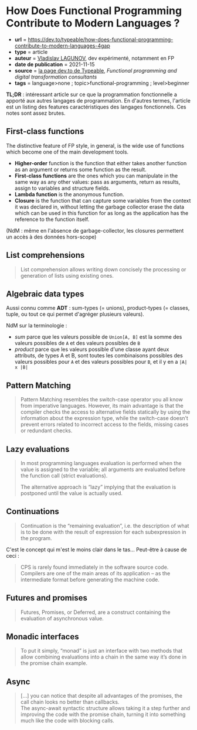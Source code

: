 # How Does Functional Programming Contribute to Modern Languages ?

- **url** = https://dev.to/typeable/how-does-functional-programming-contribute-to-modern-languages-4gap
- **type** = article
- **auteur** = [Vladislav LAGUNOV](https://lagunoff.github.io/), dev expérimenté, notamment en FP
- **date de publication** = 2021-11-15
- **source** = [la page dev.to de Typeable](https://dev.to/typeable), _Functional programming and digital transformation consultants_
- **tags** = language>none ; topic>functional-programming ; level>beginner

**TL;DR** : intéressant article sur ce que la programmation fonctionnelle a apporté aux autres langages de programmation. En d'autres termes, l'article est un listing des features caractéristiques des langages fonctionnels. Ces notes sont assez brutes.

## First-class functions 

The distinctive feature of FP style, in general, is the wide use of functions which become one of the main development tools.

- **Higher-order** function is the function that either takes another function as an argument or returns some function as the result.
- **First-class functions** are the ones which you can manipulate in the same way as any other values: pass as arguments, return as results, assign to variables and structure fields.
- **Lambda function** is the anonymous function.
- **Closure** is the function that can capture some variables from the context it was declared in, without letting the garbage collector erase the data which can be used in this function for as long as the application has the reference to the function itself.

(NdM : même en l'absence de garbage-collector, les closures permettent un accès à des données hors-scope)

## List comprehensions

> List comprehension allows writing down concisely the processing or generation of lists using existing ones.

## Algebraic data types 

Aussi connu comme **ADT** : sum-types (= unions), product-types (= classes, tuple, ou tout ce qui permet d'agréger plusieurs valeurs).

NdM sur la terminologie :

- _sum_ parce que les valeurs possible de `Union[A, B]` est la somme des valeurs possibles de `A` et des valeurs possibles de `B`
- _product_ parce que les valeurs possible d'une classe ayant deux attributs, de types A et B, sont toutes les combinaisons possibles des valeurs possibles pour `A` et des valeurs possibles pour `B`, et il y en a `|A| x |B|`

## Pattern Matching

> Pattern Matching resembles the switch-case operator you all know from imperative languages. However, its main advantage is that the compiler checks the access to alternative fields statically by using the information about the expression type, while the switch-case doesn’t prevent errors related to incorrect access to the fields, missing cases or redundant checks.

## Lazy evaluations 

> In most programming languages evaluation is performed when the value is assigned to the variable; all arguments are evaluated before the function call (strict evaluations).
>
> The alternative approach is “lazy” implying that the evaluation is postponed until the value is actually used.

## Continuations

> Continuation is the “remaining evaluation”, i.e. the description of what is to be done with the result of expression for each subexpression in the program.

C'est le concept qui m'est le moins clair dans le tas... Peut-être à cause de ceci :

> CPS is rarely found immediately in the software source code. Compilers are one of the main areas of its application – as the intermediate format before generating the machine code.

##  Futures and promises

> Futures, Promises, or Deferred, are a construct containing the evaluation of asynchronous value.

## Monadic interfaces

> To put it simply, “monad” is just an interface with two methods that allow combining evaluations into a chain in the same way it’s done in the promise chain example.

## Async

> [...] you can notice that despite all advantages of the promises, the call chain looks no better than callbacks.\
> The async-await syntactic structure allows taking it a step further and improving the code with the promise chain, turning it into something much like the code with blocking calls.
